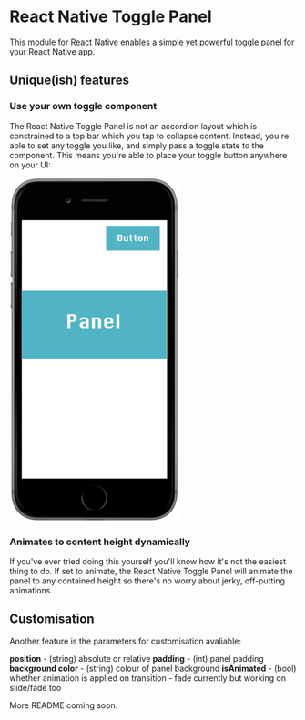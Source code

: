# React Native Toggle Panel

This module for React Native enables a simple yet powerful toggle panel for your React Native app.

## Unique(ish) features

### Use your own toggle component

The React Native Toggle Panel is not an accordion layout which is constrained to a top bar which you tap to collapse content. Instead, you're able to set any toggle you like, and simply pass a toggle state to the component. This means you're able to place your toggle button anywhere on your UI:

![](example/mock-up.png)

### Animates to content height dynamically

If you've ever tried doing this yourself you'll know how it's not the easiest thing to do. If set to animate, the React Native Toggle Panel will animate the panel to any contained height so there's no worry about jerky, off-putting animations.

## Customisation

Another feature is the parameters for customisation avaliable:

**position** - (string) absolute or relative
**padding** - (int) panel padding
**background color** - (string) colour of panel background
**isAnimated** - (bool) whether animation is applied on transition - fade currently but working on slide/fade too

More README coming soon.
